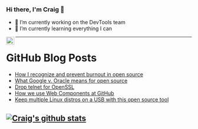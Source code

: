 ### Hi there, I'm Craig 👋

<!--
**CraigTeelFugro/CraigTeelFugro** is a ✨ _special_ ✨ repository because its `README.md` (this file) appears on your GitHub profile.

Here are some ideas to get you started:
-->

- 🔭 I’m currently working on the DevTools team
- 🌱 I’m currently learning everything I can

[<img align="left" alt="Craig Teel | LinkedIn" width="22px" src="https://cdn.jsdelivr.net/npm/simple-icons@v3/icons/linkedin.svg" />][linkedin]

---

# GitHub Blog Posts

<!-- BLOG-POST-LIST:START -->
- [How I recognize and prevent burnout in open source](https://opensource.com/article/21/5/open-source-burnout)
- [What Google v. Oracle means for open source](https://opensource.com/article/21/5/google-v-oracle)
- [Drop telnet for OpenSSL](https://opensource.com/article/21/5/drop-telnet-openssl)
- [How we use Web Components at GitHub](https://github.blog/2021-05-04-how-we-use-web-components-at-github/)
- [Keep multiple Linux distros on a USB with this open source tool](https://opensource.com/article/21/5/linux-ventoy)
<!-- BLOG-POST-LIST:END -->

## [![Craig's github stats](https://github-readme-stats.vercel.app/api?username=craigteelfugro)](https://github.com/anuraghazra/github-readme-stats)


[linkedin]: https://linkedin.com/in/craig-teel-b8786771
